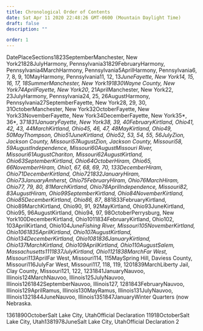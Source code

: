 ```yaml
---
title: Chronological Order of Contents
date: Sat Apr 11 2020 22:48:26 GMT-0600 (Mountain Daylight Time)
draft: false
description: ""

order: 1
---
```

    
DatePlaceSections1823SeptemberManchester, New York21828JulyHarmony, Pennsylvania31829FebruaryHarmony, Pennsylvania4MarchHarmony, Pennsylvania5AprilHarmony, Pennsylvania6, 7, 8, 9, 10MayHarmony, Pennsylvania11, 12, 13*JuneFayette, New York14, 15, 16, 17, 18SummerManchester, New York191830Wayne County, New York74AprilFayette, New York20*, 21AprilManchester, New York22, 23JulyHarmony, Pennsylvania24, 25, 26AugustHarmony, Pennsylvania27SeptemberFayette, New York28, 29, 30, 31OctoberManchester, New York32OctoberFayette, New York33NovemberFayette, New York34DecemberFayette, New York35*, 36*, 37*1831JanuaryFayette, New York38, 39, 40FebruaryKirtland, Ohio41, 42, 43, 44MarchKirtland, Ohio45, 46, 47, 48MayKirtland, Ohio49, 50MayThompson, Ohio51JuneKirtland, Ohio52, 53, 54, 55, 56JulyZion, Jackson County, Missouri57AugustZion, Jackson County, Missouri58, 59AugustIndependence, Missouri60AugustMissouri River, Missouri61AugustChariton, Missouri62AugustKirtland, Ohio63SeptemberKirtland, Ohio64OctoberHiram, Ohio65, 66NovemberHiram, Ohio1, 67, 68, 69, 70, 133DecemberHiram, Ohio71DecemberKirtland, Ohio721832JanuaryHiram, Ohio73JanuaryAmherst, Ohio75FebruaryHiram, Ohio76MarchHiram, Ohio77, 79, 80, 81MarchKirtland, Ohio78AprilIndependence, Missouri82, 83AugustHiram, Ohio99SeptemberKirtland, Ohio84NovemberKirtland, Ohio85DecemberKirtland, Ohio86, 87*, 881833FebruaryKirtland, Ohio89MarchKirtland, Ohio90, 91, 92MayKirtland, Ohio93JuneKirtland, Ohio95, 96AugustKirtland, Ohio94, 97, 98OctoberPerrysburg, New York100DecemberKirtland, Ohio1011834FebruaryKirtland, Ohio102, 103AprilKirtland, Ohio104*JuneFishing River, Missouri105NovemberKirtland, Ohio1061835AprilKirtland, Ohio107AugustKirtland, Ohio134DecemberKirtland, Ohio1081836JanuaryKirtland, Ohio137MarchKirtland, Ohio109AprilKirtland, Ohio110AugustSalem, Massachusetts1111837JulyKirtland, Ohio1121838MarchFar West, Missouri113*AprilFar West, Missouri114, 115MaySpring Hill, Daviess County, Missouri116JulyFar West, Missouri117, 118, 119, 1201839MarchLiberty Jail, Clay County, Missouri121, 122, 1231841JanuaryNauvoo, Illinois124MarchNauvoo, Illinois125JulyNauvoo, Illinois1261842SeptemberNauvoo, Illinois127, 1281843FebruaryNauvoo, Illinois129AprilRamus, Illinois130MayRamus, Illinois131JulyNauvoo, Illinois1321844JuneNauvoo, Illinois1351847JanuaryWinter Quarters (now Nebraska.

1361890OctoberSalt Lake City, UtahOfficial Declaration 11918OctoberSalt Lake City, Utah1381978JuneSalt Lake City, UtahOfficial Declaration 2
